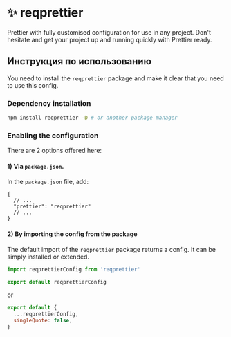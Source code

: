 # ✨ reqprettier

Prettier with fully customised configuration for use in any project. Don't hesitate and get your project up and running quickly with Prettier ready.

## Инструкция по использованию

You need to install the `reqprettier` package and make it clear that you need to use this config.

### Dependency installation

```bash
npm install reqprettier -D # or another package manager
```

### Enabling the configuration

There are 2 options offered here:

#### 1) Via `package.json`.

In the `package.json` file, add:

```jsonc
{
  // ...
  "prettier": "reqprettier"
  // ...
}
```

#### 2) By importing the config from the package

The default import of the `reqprettier` package returns a config. It can be simply installed or extended.

```js
import reqprettierConfig from 'reqprettier'
```

```js
export default reqprettierConfig
```

or

```js
export default {
  ...reqprettierConfig,
  singleQuote: false,
}
```
